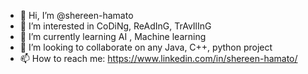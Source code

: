 - 👋 Hi, I’m @shereen-hamato
- 👀 I’m interested in CoDiNg, ReAdInG, TrAvIlInG
- 🌱 I’m currently learning AI , Machine learning  
- 💞️ I’m looking to collaborate on any Java, C++, python project
- 📫 How to reach me: https://www.linkedin.com/in/shereen-hamato/

<!---
shereen-hamato/shereen-hamato is a ✨ special ✨ repository because its `README.md` (this file) appears on your GitHub profile.
You can click the Preview link to take a look at your changes.
--->
